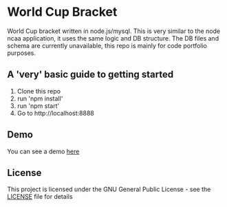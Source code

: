 # World Cup Bracket

World Cup bracket written in node.js/mysql. This is very similar to the node ncaa application, it uses the same logic and DB structure. The DB files and schema are currently unavailable, this repo is mainly for code portfolio purposes.

## A 'very' basic guide to getting started

1. Clone this repo
2. run 'npm install'
3. run 'npm start'
4. Go to http://localhost:8888 

## Demo
You can see a demo [here](http://worldcup.jimandmeg.com/demo)

## License

This project is licensed under the GNU General Public License - see the [LICENSE](LICENSE) file for details

